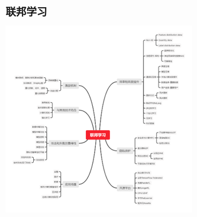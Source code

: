 # 联邦学习

![联邦学习](https://github.com/chenzhongd/Federated_Learning_Exploration/blob/develop_v1/%E8%81%94%E9%82%A6%E5%AD%A6%E4%B9%A0.png)
